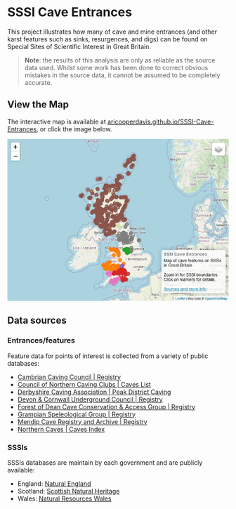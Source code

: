 # SSSI Cave Entrances
This project illustrates how many of cave and mine entrances (and other karst features such as sinks, resurgences, and digs) can be found on Special Sites of Scientific Interest in Great Britain.

> **Note**: the results of this analysis are only as reliable as the source data used. Whilst some work has been done to correct obvious mistakes in the source data, it cannot be assumed to be completely accurate.

## View the Map
The interactive map is available at [aricooperdavis.github.io/SSSI-Cave-Entrances](https://aricooperdavis.github.io/SSSI-Cave-Entrances/), or click the image below.

[![View the Map](screenshot.png)](https://aricooperdavis.github.io/SSSI-Cave-Entrances/)

## Data sources
### Entrances/features
Feature data for points of interest is collected from a variety of public databases:
- [Cambrian Caving Council | Registry](https://www.cambriancavingcouncil.org.uk/registry/ccr_registry.php)
- [Council of Northern Caving Clubs | Caves List](https://cncc.org.uk/caving/caves/index.php?keyword=&sort=last_updated%20DESC)
- [Derbyshire Caving Association | Peak District Caving](https://peakdistrictcaving.info/home/the-caves/search)
- [Devon & Cornwall Underground Council | Registry](https://dcuc.org.uk/registry/r/registrysearch.php)
- [Forest of Dean Cave Conservation & Access Group | Registry](https://www.fodccag.org.uk/registry/registrysearch.php)
- [Grampian Speleological Group | Registry](https://registry.gsg.org.uk/sr/registrysearch.php)
- [Mendip Cave Registry and Archive | Registry](https://www.mcra.org.uk/registry/registrysearch.php)
- [Northern Caves | Caves Index](https://northerncaves.co.uk/caves/)

### SSSIs
SSSIs databases are maintain by each government and are publicly available:
- England: [Natural England](https://naturalengland-defra.opendata.arcgis.com/datasets/Defra::sites-of-special-scientific-interest-england/about)
- Scotland: [Scottish Natural Heritage](https://gateway.snh.gov.uk/natural-spaces/dataset.jsp?dsid=SSSI)
- Wales: [Natural Resources Wales](https://lle.gov.wales/catalogue/item/ProtectedSitesSitesOfSpecialScientificInterest/?lang=en)
